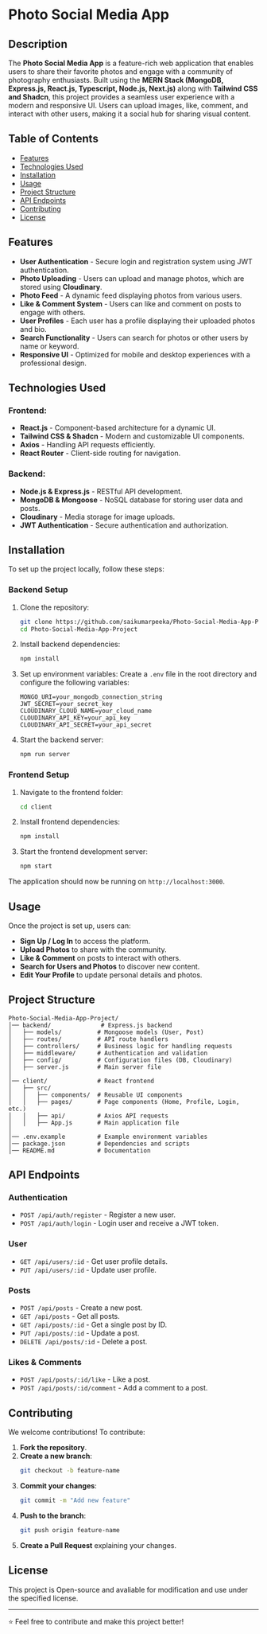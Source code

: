 # Photo Social Media App

## Description

The **Photo Social Media App** is a feature-rich web application that enables users to share their favorite photos and engage with a community of photography enthusiasts. Built using the **MERN Stack (MongoDB, Express.js, React.js, Typescript, Node.js, Next.js)** along with **Tailwind CSS and Shadcn**, this project provides a seamless user experience with a modern and responsive UI. Users can upload images, like, comment, and interact with other users, making it a social hub for sharing visual content.

## Table of Contents

- [Features](#features)
- [Technologies Used](#technologies-used)
- [Installation](#installation)
- [Usage](#usage)
- [Project Structure](#project-structure)
- [API Endpoints](#api-endpoints)
- [Contributing](#contributing)
- [License](#license)

## Features

- **User Authentication** - Secure login and registration system using JWT authentication.
- **Photo Uploading** - Users can upload and manage photos, which are stored using **Cloudinary**.
- **Photo Feed** - A dynamic feed displaying photos from various users.
- **Like & Comment System** - Users can like and comment on posts to engage with others.
- **User Profiles** - Each user has a profile displaying their uploaded photos and bio.
- **Search Functionality** - Users can search for photos or other users by name or keyword.
- **Responsive UI** - Optimized for mobile and desktop experiences with a professional design.

## Technologies Used

### Frontend:
- **React.js** - Component-based architecture for a dynamic UI.
- **Tailwind CSS & Shadcn** - Modern and customizable UI components.
- **Axios** - Handling API requests efficiently.
- **React Router** - Client-side routing for navigation.

### Backend:
- **Node.js & Express.js** - RESTful API development.
- **MongoDB & Mongoose** - NoSQL database for storing user data and posts.
- **Cloudinary** - Media storage for image uploads.
- **JWT Authentication** - Secure authentication and authorization.

## Installation

To set up the project locally, follow these steps:

### Backend Setup

1. Clone the repository:
   ```bash
   git clone https://github.com/saikumarpeeka/Photo-Social-Media-App-Project.git
   cd Photo-Social-Media-App-Project
   ```

2. Install backend dependencies:
   ```bash
   npm install
   ```

3. Set up environment variables:
   Create a `.env` file in the root directory and configure the following variables:
   ```env
   MONGO_URI=your_mongodb_connection_string
   JWT_SECRET=your_secret_key
   CLOUDINARY_CLOUD_NAME=your_cloud_name
   CLOUDINARY_API_KEY=your_api_key
   CLOUDINARY_API_SECRET=your_api_secret
   ```

4. Start the backend server:
   ```bash
   npm run server
   ```

### Frontend Setup

1. Navigate to the frontend folder:
   ```bash
   cd client
   ```

2. Install frontend dependencies:
   ```bash
   npm install
   ```

3. Start the frontend development server:
   ```bash
   npm start
   ```

The application should now be running on `http://localhost:3000`.

## Usage

Once the project is set up, users can:

- **Sign Up / Log In** to access the platform.
- **Upload Photos** to share with the community.
- **Like & Comment** on posts to interact with others.
- **Search for Users and Photos** to discover new content.
- **Edit Your Profile** to update personal details and photos.

## Project Structure

```
Photo-Social-Media-App-Project/
│── backend/              # Express.js backend
│   ├── models/          # Mongoose models (User, Post)
│   ├── routes/          # API route handlers
│   ├── controllers/     # Business logic for handling requests
│   ├── middleware/      # Authentication and validation
│   ├── config/          # Configuration files (DB, Cloudinary)
│   ├── server.js        # Main server file
│
│── client/              # React frontend
│   ├── src/
│   │   ├── components/  # Reusable UI components
│   │   ├── pages/       # Page components (Home, Profile, Login, etc.)
│   │   ├── api/         # Axios API requests
│   │   ├── App.js       # Main application file
│
│── .env.example         # Example environment variables
│── package.json         # Dependencies and scripts
│── README.md            # Documentation
```

## API Endpoints

### Authentication
- `POST /api/auth/register` - Register a new user.
- `POST /api/auth/login` - Login user and receive a JWT token.

### User
- `GET /api/users/:id` - Get user profile details.
- `PUT /api/users/:id` - Update user profile.

### Posts
- `POST /api/posts` - Create a new post.
- `GET /api/posts` - Get all posts.
- `GET /api/posts/:id` - Get a single post by ID.
- `PUT /api/posts/:id` - Update a post.
- `DELETE /api/posts/:id` - Delete a post.

### Likes & Comments
- `POST /api/posts/:id/like` - Like a post.
- `POST /api/posts/:id/comment` - Add a comment to a post.

## Contributing

We welcome contributions! To contribute:

1. **Fork the repository**.
2. **Create a new branch**:
   ```bash
   git checkout -b feature-name
   ```
3. **Commit your changes**:
   ```bash
   git commit -m "Add new feature"
   ```
4. **Push to the branch**:
   ```bash
   git push origin feature-name
   ```
5. **Create a Pull Request** explaining your changes.

## License

This project is Open-source and avaliable for modification and use under the specified license.

---

⭐ Feel free to contribute and make this project better!
